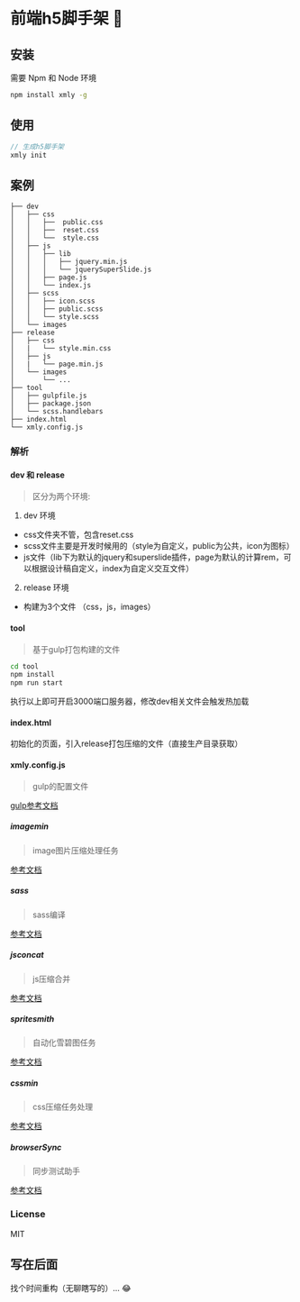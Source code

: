 # 前端h5脚手架 🚌

## 安装
需要 Npm 和 Node 环境

```bash
npm install xmly -g
```

## 使用

```js
// 生成h5脚手架
xmly init
```

## 案例

```
├── dev
│   ├── css
│   │   ├──  public.css
│   │   ├──  reset.css
│   │   └──  style.css
│   ├── js
│   │   ├── lib
│   │   │   ├── jquery.min.js
│   │   │   └── jquerySuperSlide.js
│   │   ├── page.js
│   │   └── index.js
│   ├── scss
│   │   ├── icon.scss
│   │   ├── public.scss
│   │   └── style.scss
│   └── images
├── release
│   ├── css
│   |   └── style.min.css
│   ├── js
│   |   └── page.min.js
│   └── images
│       └── ...
├── tool
│   ├── gulpfile.js
│   ├── package.json
│   └── scss.handlebars
├── index.html
└── xmly.config.js
```

### 解析

#### dev 和 release
> 区分为两个环境:
1. dev 环境
  * css文件夹不管，包含reset.css
  * scss文件主要是开发时候用的（style为自定义，public为公共，icon为图标）
  * js文件（lib下为默认的jquery和superslide插件，page为默认的计算rem，可以根据设计稿自定义，index为自定义交互文件）
2. release 环境
  * 构建为3个文件 （css，js，images）

#### tool
> 基于gulp打包构建的文件

```bash
cd tool
npm install
npm run start
```
执行以上即可开启3000端口服务器，修改dev相关文件会触发热加载

#### index.html
初始化的页面，引入release打包压缩的文件（直接生产目录获取）

#### xmly.config.js
> gulp的配置文件

[gulp参考文档](https://gulpjs.com)

##### imagemin

> image图片压缩处理任务

[参考文档](https://www.npmjs.com/package/gulp.spritesmith)

##### sass

> sass编译

[参考文档](https://www.npmjs.com/package/gulp-sass)

##### jsconcat

> js压缩合并

[参考文档](https://www.npmjs.com/package/gulp-uglify)

##### spritesmith

> 自动化雪碧图任务

[参考文档](https://www.npmjs.com/package/gulp-spritesmith)


##### cssmin

> css压缩任务处理

[参考文档](https://www.npmjs.com/package/gulp-cssmin)

##### browserSync

> 同步测试助手

[参考文档](https://www.npmjs.com/package/browser-sync)


### License
MIT


## 写在后面
找个时间重构（无聊瞎写的）... 😂
